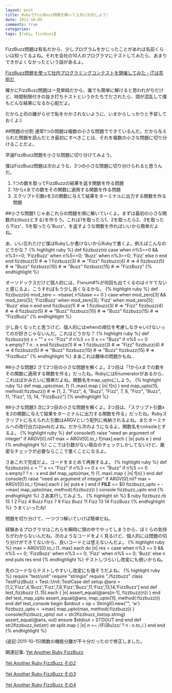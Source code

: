 ```yaml
---
layout: post
title: RubyでFizzBuzz問題を解いて上司に対抗しよう!
date: 2011-10-09
comments: true
categories:
tags: [ruby, fizzbuzz]
---
```


FizzBuzz問題は有名だから、少しプログラムをかじったことがあれば名前くらいは知ってるよね。それを会社の10人のプログラマにテストしてみたら、あまりできがよくなかったという話があるよ。

[FizzBuzz問題を使って社内プログラミングコンテストを開催してみた - ITは芸術だ](http://d.hatena.ne.jp/JunichiIto/20111007/1317976730#20111007f1)

確かにFizzBuzz問題は一見単純だから、誰でも簡単に解けると思われがちだけど、時間制限付きの抜き打ちテストというかたちでだされたら、頭が混乱して僕もどんな結果になるか心配だよ。

だから上司の嫌がらせで恥をかかされないように、いまからしっかりと予習しておくよ:)

##問題の分割
通常1つの問題は複数の小さな問題でできているんだ。だから与えられた問題を読んだとき最初にすべきことは、それを複数の小さな問題に切り分けることだよ。

早速FizzBuzz問題を小さな問題に切り分けてみよう。

僕はFizzBuzz問題は次のような、3つの小さな問題に切り分けられると思うんだ。

1. 1つの数を取ってFizzBuzzの結果を返す関数を作る問題
1. 1からxまでの数をその関数に適用する関数を作る問題
1. スクリプト引数xを2の関数に与えて結果をターミナルに出力する関数を作る問題

##小さな問題1
じゃあこれらの問題を順に解いていくよ。まずは最初の小さな関数(fizzbuzzとする)を作ろう。これは1を取ったら1、2を取ったら2、3を取ったら'Fizz'、5を取ったら'Buzz'、を返すような関数を作ればいいから簡単だよね。

あ、いい忘れたけど僕はRubyしか書けないからRubyで書くよ。例えばこんなのどうかな？
{% highlight ruby %}
def fizzbuzz(n)
  case
  when n%5==0 && n%3==0; 'FizzBuzz'
  when n%5==0; 'Buzz'
  when n%3==0; 'Fizz'
  else n
  end
end
fizzbuzz(1) # => 1
fizzbuzz(3) # => "Fizz"
fizzbuzz(4) # => 4
fizzbuzz(5) # => "Buzz"
fizzbuzz(10) # => "Buzz"
fizzbuzz(15) # => "FizzBuzz"
{% endhighlight %}

オーソドックスだけど個人的には、Fixnum#%が何回も出てくるのはイケてないと感じるよ。こうすればもう少し良くなるかな。
{% highlight ruby %}
def fizzbuzz(n)
  mod_zero = ->base{ n%base == 0 }
  case
  when mod_zero[3] && mod_zero[5]; 'FizzBuzz'
  when mod_zero[3]; 'Fizz'
  when mod_zero[5]; 'Buzz'
  else n
  end
end
fizzbuzz(1) # => 1
fizzbuzz(3) # => "Fizz"
fizzbuzz(4) # => 4
fizzbuzz(5) # => "Buzz"
fizzbuzz(10) # => "Buzz"
fizzbuzz(15) # => "FizzBuzz"
{% endhighlight %}

少し良くなったと思うけど、個人的にはwhenの順位を考慮しなきゃいけないってのが好きじゃないんだ。これはどうかな？
{% highlight ruby %}
def fizzbuzz(n)
  x = ""
  x << "Fizz" if n%3 == 0
  x << "Buzz" if n%5 == 0
  x.empty? ? n : x
end
fizzbuzz(1) # => 1
fizzbuzz(3) # => "Fizz"
fizzbuzz(4) # => 4
fizzbuzz(5) # => "Buzz"
fizzbuzz(10) # => "Buzz"
fizzbuzz(15) # => "FizzBuzz"
{% endhighlight %}
まあこれは趣味の問題かもね..

##小さな問題2
さて2つ目の小さな問題を解くよ。2つ目は「1からxまでの数をその関数に適用する関数を作る」だったね。RubyにはEnumeratorがあるから、これはばかみたいに簡単だよね。関数名をmap_uptoにしよう。
{% highlight ruby %}
def map_upto(max, f)
  (1..max).map { |n| f[n] }
end
map_upto(15, method(:fizzbuzz)) # => [1, 2, "Fizz", 4, "Buzz", "Fizz", 7, 8, "Fizz", "Buzz", 11, "Fizz", 13, 14, "FizzBuzz"]
{% endhighlight %}

##小さな問題3
次に3つ目の小さな問題を解くよ。3つ目は、「スクリプト引数xを2の関数に与えて結果をターミナルに出力する関数を作る」だったね。Rubyスクリプトに与えられた引数はARGVという配列に格納されるよね。またターミナルへの改行出力はputsだよね。だから次のようになるよ。関数名をconsoleとするよ。
{% highlight ruby %}
def console(f)
  raise "need an argument of integer" if ARGV[0].nil?
  max = ARGV[0].to_i
  f[max].each { |e| puts e }
end
{% endhighlight %}
ここでは引数がない場合のチェックしかしてないけど、厳密なチェックが必要ならここで書くことになるよ。

さあこれで完成だよ。コードをまとめて再掲するよ。
{% highlight ruby %}
def fizzbuzz(n)
  x = ""
  x << "Fizz" if n%3 == 0
  x << "Buzz" if n%5 == 0
  x.empty? ? n : x
end
def map_upto(max, f)
  (1..max).map { |n| f[n] }
end
def console(f)
  raise "need an argument of integer" if ARGV[0].nil?
  max = ARGV[0].to_i
  f[max].each { |e| puts e }
end
if __FILE__ == $0
  fizzbuzz_upto = ->max{ map_upto(max, method(:fizzbuzz)) }
  console fizzbuzz_upto
end
{% endhighlight %}
さあ実行してみよう。
{% highlight sh %}
$ ruby fizzbuzz.rb 15
1
2
Fizz
4
Buzz
Fizz
7
8
Fizz
Buzz
11
Fizz
13
14
FizzBuzz
{% endhighlight %}
うまくいったね!

問題を切り分けて、一つづつ解いていけば簡単だね。

経験あるプログラマはこれらを瞬時に頭の中でやってしまうから、ぼくらの気持ちがわからないんだね。次のようなコードをよく見るけど、個人的には問題の切り分けができてないから、良いコードとは思えないんだよ。
{% highlight ruby %}
max = ARGV[0].to_i
(1..max).each do |n|
  res =
    case 
    when n%3 == 0 && n%5 == 0; 'FizzBuzz'
    when n%3 == 0; 'Fizz'
    when n%5 == 0; 'Buzz'
    else n
    end
  puts res
end
{% endhighlight %}
テストしづらいし改変にも弱いからね。

先のコードならテストしやすいし改変にも強そうだよね。
{% highlight ruby %}
require "test/unit"
require "stringio"
require "./fizzbuzz"
class TestFizzBuzz < Test::Unit::TestCase
  def setup
    @ans = [1,2,'Fizz',4,'Buzz','Fizz',7,8,'Fizz','Buzz',11,'Fizz',13,14,'FizzBuzz']
  end
  def test_fizzbuzz
    (1..15).each { |n| assert_equal(@ans[n-1], fizzbuzz(n)) }
  end
  def test_map_upto
    assert_equal(@ans, map_upto(15, method(:fizzbuzz)))
  end
  def test_console
    begin
      $stdout = op = StringIO.new("", 'w')
      fizzbuzz_upto = ->max{ map_upto(max, method(:fizzbuzz)) }
      console(fizzbuzz_upto)
      out = str2fizzbuzz_list(op.string)
      assert_equal(@ans, out)
    ensure
      $stdout = STDOUT
    end
  end
  def str2fizzbuzz_list(str)
    str.split.map { |n| n =~ /(Fi|Bu)zz/ ? n : n.to_i }
  end
end
{% endhighlight %}

(追記:2011-10-15)関数の機能分離が不十分だったので修正しました。

関連記事:
[Yet Another Ruby FizzBuzz](/2010/03/18/Yet-Another-Ruby-FizzBuzz/)

[Yet Another Ruby FizzBuzz その2](/2010/03/24/Yet-Another-Ruby-FizzBuzz-2/)

[Yet Another Ruby FizzBuzz その3](/2010/03/24/Yet-Another-Ruby-FizzBuzz-3/)

[Yet Another Ruby FizzBuzz その4](/2010/03/24/Yet-Another-Ruby-FizzBuzz-4/)
